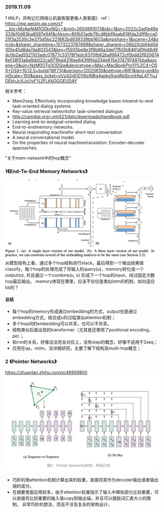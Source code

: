 ### 2019.11.09
1 《NLP」异构记忆网络让机器客服更像人类客服》
ref：https://mp.weixin.qq.com/s?__biz=MzAwNjM1ODkxNQ==&mid=2650891073&idx=1&sn=2022c2ad1e46e333b10d83ba8597e94f&chksm=80fb51adb78cd8bbf6eab618fda2d1f9cca021f3a2530c3e375d5bc221882bd939339bb1603a&mpshare=1&scene=24&srcid=&sharer_sharetime=1573223767499&sharer_shareid=c06b20cb64d0d100e45d8da7da802543&key=f5935be8e3f9b86a3def7ffd3b8461d0fe66d9dc0b2ad5521103adc07877c33178f1edc6370fb62baf68472cf0bdd2f9206746ef38f51a6afbb022ca971fed4316ee643f6fda334e615e374797497bba&ascene=0&uin=NzM0OTg3ODQw&devicetype=iMac+MacBookPro11%2C4+OSX+OSX+10.12.5+build(16F73)&version=12020610&nettype=WIFI&lang=en&fontScale=100&pass_ticket=oVz42nEjD1j9zjNBg4apkg5goWeSjcmHIaLATYuJDEkhJcXJzUvF%2FLKkDGGEUDAY

相关参考：
- Mem2seq: Effectively incorporating knowledge bases intoend-to-end task-oriented dialog systems
- Key-value retrieval networksfor task-oriented dialogue.
- http://camdial.org/~mh521/dstc/downloads/handbook.pdf
- Learning end-to-endgoal-oriented dialog
- End-to-endmemory networks.
- Neural responding machinefor short-text conversation
- A neural conversational model.
- On the properties of neural machinetranslation: Encoder-decoder approaches.

“关于mem-network中的hop概念”
### 1《End-To-End Memory Networks》
![模型框架图](https://raw.githubusercontent.com/bigheary/markdown_pics/master/%E5%B1%8F%E5%B9%95%E5%BF%AB%E7%85%A7%202019-11-09%20%E4%B8%8B%E5%8D%8812.48.27.png)
从模型结构上看，通过多个hop结构进行stack，最后得到一个输出结果做classify，每个hop的处理完成了将输入的query(u)，memory转化成一个output(o), 并且通过一个combine(u, o) 形成下一个hop的input，经过固定次数hop最后输出。
memory体现在哪里，应该不仅仅是类似lstm的机制，如何适应kb的？
#### 总结
- 每个hop的memory形成通过embedding的方式，output也是通过embedding方式，结合成o的过程类似attention机制；
- 多个hop间的embedding可以共享，也可以不共享。
- 结构类似后面出现的transformer（尤其是还使用了positional encoding，pe）；
- 和rnn的关系，好像没法完全对应上，没有step的概念，好像不适用于2seq；
- 应用在qa，nnlm，没详细研究，主要了解下结构及multi-hop概念；


### 2 《Pointer Networks》
https://zhuanlan.zhihu.com/p/48959800
![pointer network](https://github.com/bigheary/markdown_pics/blob/master/%E5%B1%8F%E5%B9%95%E5%BF%AB%E7%85%A7%202019-11-09%20%E4%B8%8B%E5%8D%885.50.31.png)
- 巧妙利用attention机制计算出来的权重，直接将其作为decoder输出或者输出端的成分。
- 在摘要里面应用较多，由于attention权重指示了输入中哪些部分比较重要，可以直接将比较重要的输入值copy到输出端，并且可以摆脱词汇表大小的限制。
非常巧妙的想法，而且不涉及复杂的架构设计。
